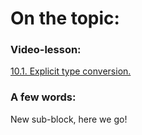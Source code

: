 # On the topic:

### Video-lesson:

[10.1. Explicit type conversion.](https://go.skillbox.ru/profession/profession-fullstack-js/js/videolesson/6e257b20-e66d-4b3d-bee0-2683acd319f2)

### A few words:

New sub-block, here we go!
